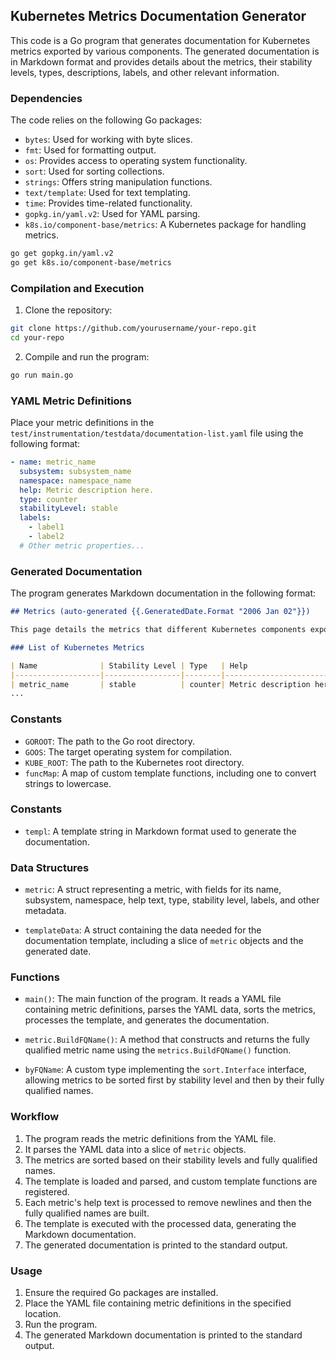 

## Kubernetes Metrics Documentation Generator

This code is a Go program that generates documentation for Kubernetes metrics exported by various components. The generated documentation is in Markdown format and provides details about the metrics, their stability levels, types, descriptions, labels, and other relevant information.

### Dependencies

The code relies on the following Go packages:

- `bytes`: Used for working with byte slices.
- `fmt`: Used for formatting output.
- `os`: Provides access to operating system functionality.
- `sort`: Used for sorting collections.
- `strings`: Offers string manipulation functions.
- `text/template`: Used for text templating.
- `time`: Provides time-related functionality.
- `gopkg.in/yaml.v2`: Used for YAML parsing.
- `k8s.io/component-base/metrics`: A Kubernetes package for handling metrics.



```bash
go get gopkg.in/yaml.v2
go get k8s.io/component-base/metrics
```

### Compilation and Execution

1. Clone the repository:

```bash
git clone https://github.com/yourusername/your-repo.git
cd your-repo
```

2. Compile and run the program:

```bash
go run main.go
```

### YAML Metric Definitions

Place your metric definitions in the `test/instrumentation/testdata/documentation-list.yaml` file using the following format:

```yaml
- name: metric_name
  subsystem: subsystem_name
  namespace: namespace_name
  help: Metric description here.
  type: counter
  stabilityLevel: stable
  labels:
    - label1
    - label2
  # Other metric properties...
```

### Generated Documentation

The program generates Markdown documentation in the following format:

```markdown
## Metrics (auto-generated {{.GeneratedDate.Format "2006 Jan 02"}})

This page details the metrics that different Kubernetes components export. You can query the metrics endpoint for these components using an HTTP scrape, and fetch the current metrics data in Prometheus format.

### List of Kubernetes Metrics

| Name              | Stability Level | Type   | Help                    | Labels       | Const Labels |
|-------------------|-----------------|--------|-------------------------|--------------|--------------|
| metric_name       | stable          | counter| Metric description here.| label1, label2| constLabels  |
...
```


### Constants

- `GOROOT`: The path to the Go root directory.
- `GOOS`: The target operating system for compilation.
- `KUBE_ROOT`: The path to the Kubernetes root directory.
- `funcMap`: A map of custom template functions, including one to convert strings to lowercase.

### Constants

- `templ`: A template string in Markdown format used to generate the documentation.

### Data Structures

- `metric`: A struct representing a metric, with fields for its name, subsystem, namespace, help text, type, stability level, labels, and other metadata.

- `templateData`: A struct containing the data needed for the documentation template, including a slice of `metric` objects and the generated date.

### Functions

- `main()`: The main function of the program. It reads a YAML file containing metric definitions, parses the YAML data, sorts the metrics, processes the template, and generates the documentation.

- `metric.BuildFQName()`: A method that constructs and returns the fully qualified metric name using the `metrics.BuildFQName()` function.

- `byFQName`: A custom type implementing the `sort.Interface` interface, allowing metrics to be sorted first by stability level and then by their fully qualified names.

### Workflow

1. The program reads the metric definitions from the YAML file.
2. It parses the YAML data into a slice of `metric` objects.
3. The metrics are sorted based on their stability levels and fully qualified names.
4. The template is loaded and parsed, and custom template functions are registered.
5. Each metric's help text is processed to remove newlines and then the fully qualified names are built.
6. The template is executed with the processed data, generating the Markdown documentation.
7. The generated documentation is printed to the standard output.

### Usage

1. Ensure the required Go packages are installed.
2. Place the YAML file containing metric definitions in the specified location.
3. Run the program.
4. The generated Markdown documentation is printed to the standard output.


